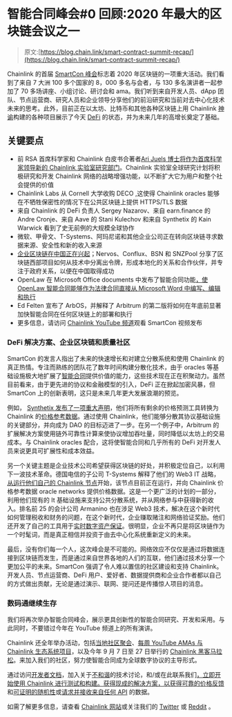 # 智能合同峰会#0 回顾:2020 年最大的区块链会议之一

> 原文:[https://blog.chain.link/smart-contract-summit-recap/](https://blog.chain.link/smart-contract-summit-recap/)



Chainlink 的首届 [SmartCon 峰会](https://smartcontractsummit.io/)标志着 2020 年区块链的一项重大活动。我们看到了来自 7 大洲 100 多个国家的 8，000 多名与会者，与 130 多名演讲者一起参加了 70 多场讲座、小组讨论、研讨会和 ama。我们听到来自开发人员、dApp 团队、节点运营商、研究人员和企业领导分享他们的前沿研究和当前对去中心化技术未来的思考。此外，目前正在以太坊、比特币和其他各种区块链上用 Chainlink [神谕](https://chain.link/education/blockchain-oracles)构建的各种项目展示了今天 [DeFi](https://chain.link/education/defi) 的状态，并为未来几年的高增长奠定了基础。

## 关键要点

*   前 RSA 首席科学家和 Chainlink 白皮书合著者[Ari Juels 博士将作为首席科学家领导新的 Chainlink 实验室研究部门](https://www.forbes.com/sites/benjessel/2020/08/29/chainlinks-new-acquisition-from-cornell-university-could-transform-blockchain-for-good/#7d4eaaea162b)。Chainlink 实验室全球研究计划将积极研究和开发 Chainlink 网络的战略增强功能，以不断扩大它为用户和整个社会提供的价值
*   Chainlink Labs 从 Cornell 大学收购 DECO ,这使得 Chainlink oracles 能够在不牺牲保密性的情况下在公共区块链上提供 HTTPS/TLS 数据
*   来自 Chainlink 的 DeFi 负责人 Sergey Nazarov、来自 earn.finance 的 Andre Cronje、来自 Aave 的 Stani Kulechov 和来自 Synthetix 的 Kain Warwick 看到了史无前例的大规模全球协作
*   微软、甲骨文、T-Systems、阿玛尼诺和其他企业公司正在转向区块链寻求数据来源、安全性和新的收入来源
*   [企业区块链在中国正在兴起](https://youtu.be/zVg_WCTdjDM)；Nervos、Conflux、BSN 和 SNZPool 分享了区块链西部项目如何从技术中分离出令牌，形成本地化的关系和合作伙伴，并专注于政府关系，以便在中国取得成功
*   OpenLaw 在 Microsoft Office documents 中发布了智能合同功能[，使 OpenLaw 智能合同能够作为法律合同直接从 Microsoft Word 中编写、编辑和执行](https://twitter.com/awrigh01/status/1299338807960113155?s=20)
*   Ed Felten 宣布了 ArbOS，并解释了 Arbitrum 的第二版将如何在年底前显著加快智能合同在任何区块链上的部署和执行
*   更多信息，请访问 [Chainlink YouTube 频道](https://www.youtube.com/channel/UCnjkrlqaWEBSnKZQ71gdyFA)观看 SmartCon 视频发布

### DeFi 解决方案、企业区块链和质量社区

SmartCon 的发言人指出了未来的快速增长和对建立分散系统和使用 Chainlink 的真正热情。专注而熟练的团队花了数年时间构建分散化技术，由于 oracles 等基础设施极大地扩展了[智能合同](https://chain.link/education/smart-contracts)提供价值的能力，这些技术现在正在积聚动力。虽然目前看来，由于更先进的协议和金融模型的引入，DeFi 正在掀起加密风暴，但 SmartCon 上的创新表明，这只是未来几年更大发展浪潮的预览。

例如， [Synthetix 发布了一项重大声明](https://blog.synthetix.io/all-synths-are-now-powered-by-chainlink-decentralised-oracles/)，他们将所有剩余的价格预测工具转换为 Chainlink 的[价格参考数据](https://feeds.chain.link/)。通过使用 Chainlink，他们能够分散其协议基础设施的关键部分，并向成为 DAO 的目标迈进了一步。在另一个例子中，Arbitrum 的扩展解决方案使用链外可靠性计算来使协议增加吞吐量，同时降低以太坊上的交易成本。与 Chainlink oracles 配合，这将使智能合同和几乎所有的 DeFi 对开发人员来说更具可扩展性和成本效益。

另一个关键主题是企业技术公司希望获得区块链的好处，并积极定位自己，以利用下一波技术革命。德国电信的子公司 T-Systems 解释了他们的 Web3 IT 战略，[从运行他们自己的 Chainlink 节点](https://cointelegraph.com/news/deutsche-telekoms-t-systems-is-now-a-chainlink-node-operator)开始，该节点目前正在运行，并向 Chainlink 价格参考数据 oracle networks 提供价格数据。这是一个更广泛的计划的一部分，利用他们现有的 It 基础设施来支持公共分散系统，并从网络参与中获得新的收入。排名前 25 的会计公司 Armanino 也在涉足 Web3 技术，解决在这个新时代如何管理税收和财务的问题，在这个新时代，企业赚取赌注和网络验证奖励。他们还开发了自己的工具用于[实时数字资产保证](https://www.armaninollp.com/about/press-releases/press-releases/trustexplorer-brings-enterprise-grade-trust-to-blockchain/)。很明显，企业不再只是将区块链作为一个时髦词，而是真正相信并投资于由去中心化系统重新定义的未来。

最后，没有你们每一个人，这次峰会是不可能的。网络效应不仅仅是通过将数据连接到区块链而发生，而是通过来自世界各地的人们的互联，他们通过技术分享一个更加公平的未来。SmartCon 强调了令人难以置信的社区建设和支持 Chainlink。开发人员、节点运营商、DeFi 用户、爱好者、数据提供商和企业合作者都以自己的方式做出贡献，无论是通过演示、联网、提问还是传播惊人项目的消息。

### 数码通继续生存

我们将再次举办智能合同峰会，展示更具创新性的智能合同研究、开发和采用。与此同时，不要错过今年在 YouTube 频道上的所有演讲。

Chainlink 还全年举办活动，包括[当地社区聚会](https://events.chain.link/)、[每周 YouTube AMAs 与 Chainlink 生态系统项目](https://www.youtube.com/watch?v=xWZQKrT0lWI&list=PLVP9aGDn-X0QIFUn7U2FgNqv-p4mX_ZNb)，以及今年 9 月 7 日至 27 日举行的 [Chainlink 黑客马拉松](https://hack.chain.link/)。来加入我们的社区，努力使智能合同成为全球数字协议的主导形式。

通过访问[开发者文档](https://docs.chain.link/docs/getting-started)，加入关于[不和谐](https://discordapp.com/invite/aSK4zew)的技术讨论，和/或在此联系我们[，立即开始使用 Chainlink 进行测试和构建。获得现成的解决方案，以获得可靠的](https://chainlink.typeform.com/to/gEwrPO)[价格反馈](https://feeds.chain.link/)和[可证明的随机性](https://blog.chain.link/chainlink-vrf-on-chain-verifiable-randomness/)或[请求并接收来自任何 API](https://blog.chain.link/apis-smart-contracts-and-how-to-connect-them/) 的数据。

如需了解更多信息，请查看 [Chainlink 网站](https://chain.link/)或关注我们的 [Twitter](https://slack-redir.net/link?url=https%3A%2F%2Ftwitter.com%2Fchainlink) 或 [Reddit](https://slack-redir.net/link?url=https%3A%2F%2Fwww.reddit.com%2Fr%2FChainlink%2F) 。

